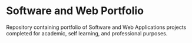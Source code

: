 # Software and Web Portfolio
 Repository containing portfolio of Software and Web Applications projects completed for academic, self learning, and professional purposes. 
